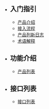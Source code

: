 - ## 入门指引
    - [产品介绍](/{{route}}/{{version}}/overview)
    - [接入流程](/{{route}}/{{version}}/follow)
    - [产品列新日志](/{{route}}/{{version}}/log)
    - [术语解释](/{{route}}/{{version}}/dict)

- ## 功能介绍
    - [产品列表](/{{route}}/{{version}}/function/app)

- ## 接口列表
    - [接口列表](/{{route}}/{{version}}/function/apis)